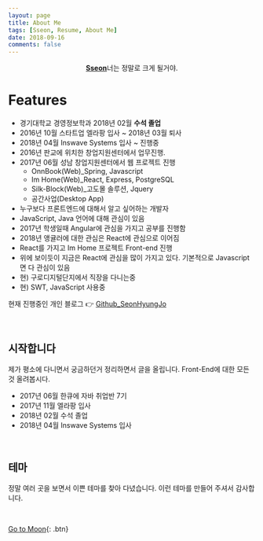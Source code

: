 ```yaml
---
layout: page
title: About Me
tags: [Sseon, Resume, About Me]
date: 2018-09-16
comments: false
---
```


<center>
    <a href="https://seonhyungjo.github.io/"><b>Sseon</b></a>너는 정말로 크게 될거야.
</center>

# Features

* 경기대학교 경영정보학과 2018년 02월 **수석 졸업**
* 2016년 10월 스타트업 엘라팡 입사 ~ 2018년 03월 퇴사
* 2018년 04월 Inswave Systems 입사 ~ 진행중
* 2016년 판교에 위치한 창업지원센터에서 업무진행.
* 2017년 06월 성남 창업지원센터에서 웹 프로젝트 진행
    * OnnBook(Web)_Spring, Javascript
    * Im Home(Web)_React, Express, PostgreSQL
    * Silk-Block(Web)_고도몰 솔루션, Jquery
    * 공간사업(Desktop App)
* 누구보다 프론트엔드에 대해서 알고 싶어하는 개발자
* JavaScript, Java 언어에 대해 관심이 있음
* 2017년 학생일때 Angular에 관심을 가지고 공부를 진행함
* 2018년 앵귤러에 대한 관심은 React에 관심으로 이어짐
* React를 가지고 Im Home 프로젝트 Front-end 진행
* 위에 보이듯이 지금은 React에 관심을 많이 가지고 있다. 기본적으로 Javascript면 다 관심이 있음
* 현) 구로디지털단지에서 직장을 다니는중
* 현) SWT, JavaScript 사용중

현재 진행중인 개인 블로그 :point_right: [Github_SeonHyungJo](https://seonhyungjo.github.io/)

</br>

## 시작합니다

제가 평소에 다니면서 궁금하던거 정리하면서 글을 올립니다. Front-End에 대한 모든 것 올려봅시다.

* 2017년 06월 한큐에 자바 취업반 7기
* 2017년 11월 엘라팡 입사
* 2018년 02월 수석 졸업
* 2018년 04월 Inswave Systems 입사

</br>

## 테마

정말 여러 곳을 보면서 이쁜 테마를 찾아 다녔습니다. 이런 테마를 만들어 주셔서 감사합니다.

</br>

[Go to Moon](https://github.com/TaylanTatli/Moon){: .btn}
